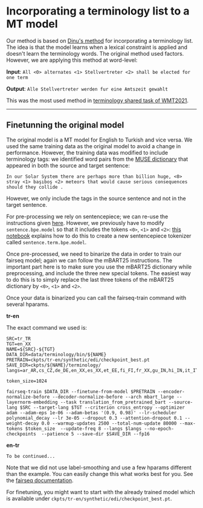 # Incorporating a terminology list to a MT model
Our method is based on [Dinu's method](https://aclanthology.org/P19-1294.pdf) for incorporating a terminology list. The idea is that the model learns
when a lexical constraint is applied and doesn't learn the terminology words.
The original method used factors. However, we are applying this method at word-level:

**Input**: `All <0> alternates <1> Stellvertreter <2> shall be elected for one term`

**Output**: `Alle Stellvertreter werden fur eine Amtszeit gewahlt` 
  
This was the most used method in [terminology shared task of WMT2021](https://aclanthology.org/2021.wmt-1.69/).

---

## Finetunning the original model
The original model is a MT model for English to Turkish and vice versa. We used the same training data as the original model to avoid a change in performance. However, the training data was modified to include terminology tags: we identified word pairs from the [MUSE dictionary](https://github.com/facebookresearch/MUSE) that appeared in both the source and target sentence:

`In our Solar System there are perhaps more than billion huge, <0> stray <1> başıboş <2> meteors that would cause serious consequences should they collide .`

However, we only include the tags in the source sentence and not in the target sentence. 

For pre-processing we rely on sentencepiece; we can re-use the instructions given [here](https://github.com/pytorch/fairseq/blob/main/examples/mbart/README.md). However, we previously have to modify `sentence.bpe.model` so that it includes the tokens `<0>`, `<1>` and `<2>`: [this notebook](https://notebooks.githubusercontent.com/view/ipynb?browser=chrome&color_mode=auto&commit=8420f2179007c398c8b70f63cb12d8aec827397c&device=unknown&enc_url=68747470733a2f2f7261772e67697468756275736572636f6e74656e742e636f6d2f676f6f676c652f73656e74656e636570696563652f383432306632313739303037633339386338623730663633636231326438616563383237333937632f707974686f6e2f6164645f6e65775f766f6361622e6970796e62&logged_in=false&nwo=google%2Fsentencepiece&path=python%2Fadd_new_vocab.ipynb&platform=android&repository_id=84183882&repository_type=Repository&version=98) explains how to do this to create a new sentencepiece tokenizer called `sentence.term.bpe.model`.

Once pre-processed, we need to binarize the data in order to train our fairseq model; again we can follow the mBART25 instructions. The important part here is to make sure you use the mBART25 dictionary while preprocessing, and include the three new special tokens. The easiest way to do this is to simply replace the last three tokens of the mBART25 dictionary by `<0>`, `<1>` and `<2>`.

Once your data is binarized you can call the fairseq-train command with several hparams.

**tr-en**  

The exact command we used is:
```
SRC=tr_TR
TGT=en_XX
NAME=${SRC}-${TGT}
DATA_DIR=data/terminology/bin/${NAME}
PRETRAIN=ckpts/tr-en/synthetic/edi/checkpoint_best.pt 
SAVE_DIR=ckpts/${NAME}/terminology/
langs=ar_AR,cs_CZ,de_DE,en_XX,es_XX,et_EE,fi_FI,fr_XX,gu_IN,hi_IN,it_IT,ja_XX,kk_KZ,ko_KR,lt_LT,lv_LV,my_MM,ne_NP,nl_XX,ro_RO,ru_RU,si_LK,tr_TR,vi_VN,zh_CN

token_size=1024

fairseq-train $DATA_DIR --finetune-from-model $PRETRAIN --encoder-normalize-before --decoder-normalize-before --arch mbart_large --layernorm-embedding --task translation_from_pretrained_bart --source-lang $SRC --target-lang $TGT --criterion cross_entropy --optimizer adam --adam-eps 1e-06 --adam-betas '(0.9, 0.98)' --lr-scheduler polynomial_decay --lr 3e-05 --dropout 0.3 --attention-dropout 0.1 --weight-decay 0.0 --warmup-updates 2500 --total-num-update 80000 --max-tokens $token_size  --update-freq 8 --langs $langs --no-epoch-checkpoints  --patience 5 --save-dir $SAVE_DIR --fp16

```

**en-tr**
```
To be continued...
```

Note that we did not use label-smoothing and use a few hparams different than the example. You can easily change this what works best for you. See the [fairseq documentation](https://fairseq.readthedocs.io/en/latest/command_line_tools.html). 

For finetuning, you might want to start with the already trained model which is available under `ckpts/tr-en/synthetic/edi/checkpoint_best.pt`. 
